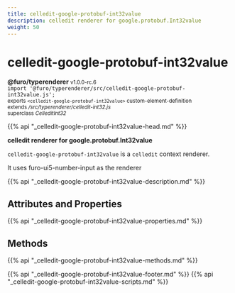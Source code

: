 ```yaml
---
title: celledit-google-protobuf-int32value
description: celledit renderer for google.protobuf.Int32value
weight: 50
---
```


# celledit-google-protobuf-int32value
**@furo/typerenderer** <small>v1.0.0-rc.6</small>
<br>`import '@furo/typerenderer/src/celledit-google-protobuf-int32value.js';`<small>
<br>exports `<celledit-google-protobuf-int32value>` custom-element-definition
<br>extends */src/typerenderer/celledit-int32.js*
<br>superclass *CelleditInt32*</small>

{{% api "_celledit-google-protobuf-int32value-head.md" %}}

**celledit renderer for google.protobuf.Int32value**

`celledit-google-protobuf-int32value` is a `celledit` context renderer.

It uses furo-ui5-number-input as the renderer

{{% api "_celledit-google-protobuf-int32value-description.md" %}}


## Attributes and Properties
{{% api "_celledit-google-protobuf-int32value-properties.md" %}}



## Methods
{{% api "_celledit-google-protobuf-int32value-methods.md" %}}





{{% api "_celledit-google-protobuf-int32value-footer.md" %}}
{{% api "_celledit-google-protobuf-int32value-scripts.md" %}}
